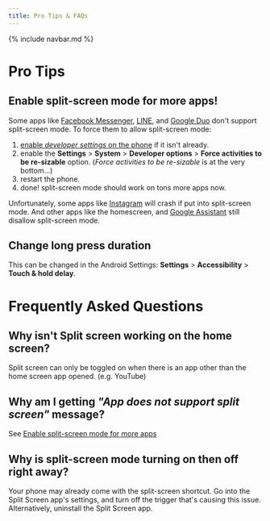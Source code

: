 ```yaml
---
title: Pro Tips & FAQs
---
```


{% include navbar.md %}

# Pro Tips
## Enable split-screen mode for more apps!
Some apps like [Facebook Messenger](https://play.google.com/store/apps/details?id=com.facebook.orca), [LINE](https://play.google.com/store/apps/details?id=jp.naver.line.android), and [Google Duo](https://play.google.com/store/apps/details?id=com.google.android.apps.tachyon) don't support split-screen mode. To force them to allow split-screen mode:

1. [enable _developer settings_ on the phone](https://developer.android.com/studio/debug/dev-options#enable) if it isn't already.
2. enable the **Settings** > **System** > **Developer options** > **Force activities to be re-sizable** option. (_Force activities to be re-sizable_ is at the very bottom...)
3. restart the phone.
4. done! split-screen mode should work on tons more apps now.

Unfortunately, some apps like [Instagram](https://play.google.com/store/apps/details?id=com.instagram.android) will crash if put into split-screen mode. And other apps like the homescreen, and [Google Assistant](https://play.google.com/store/apps/details?id=com.google.android.apps.googleassistant) still disallow split-screen mode.

## Change long press duration
This can be changed in the Android Settings: **Settings** > **Accessibility** > **Touch & hold delay**.

# Frequently Asked Questions

## Why isn't Split screen working on the home screen?
Split screen can only be toggled on when there is an app other than the home screen app opened. (e.g. YouTube)

## Why am I getting _"App does not support split screen"_ message?
See [Enable split-screen mode for more apps](#enable-split-screen-mode-for-more-apps)

## Why is split-screen mode turning on then off right away?
Your phone may already come with the split-screen shortcut. Go into the Split Screen app's settings, and turn off the trigger that's causing this issue. Alternatively, uninstall the Split Screen app.

